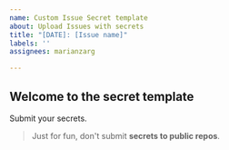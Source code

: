 ```yaml
---
name: Custom Issue Secret template
about: Upload Issues with secrets
title: "[DATE]: [Issue name]"
labels: ''
assignees: marianzarg

---
```


## Welcome to the secret template

Submit your secrets. 

> Just for fun, don't submit **secrets to public repos**.
